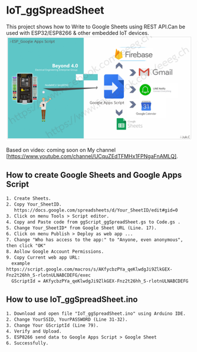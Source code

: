 # IoT_ggSpreadSheet
This project shows how to Write to Google Sheets using REST API.Can be used with ESP32/ESP8266 &amp; other embedded IoT devices.
![alt text](https://github.com/ExploreLab/IoT_ggSpreadSheet/blob/master/ESP_GG_Script.jpg)

Based on video: coming soon on My channel [https://www.youtube.com/channel/UCquZEdTFMHx1FPNgaFnAMLQ].

## How to create Google Sheets and Google Apps Script
```
1. Create Sheets.
2. Copy Your_SheetID.
   https://docs.google.com/spreadsheets/d/Your_SheetID/edit#gid=0
3. Click on menu Tools > Script editor.
4. Copy and Paste code from ggScript_ggSpreadSheet.gs to Code.gs .
5. Change Your_SheetID* from Google Sheet URL (Line. 17).
6. Click on menu Publish > Deploy as web app ...
7. Change "Who has access to the app:" to "Anyone, even anonymous", then click "OK" 
8. Aollow Google Account Permissions.
9. Copy Current web app URL:
  example https://script.google.com/macros/s/AKfycbzPYa_qeKlwdgJi9ZlkGEX-Fnz2t26hh_S-rlotnULNABCDEFG/exec
  GScriptId = AKfycbzPYa_qeKlwdgJi9ZlkGEX-Fnz2t26hh_S-rlotnULNABCDEFG
```

## How to use IoT_ggSpreadSheet.ino
```
1. Download and open file "IoT_ggSpreadSheet.ino" using Arduino IDE.
2. Change YourSSID, YourPASSWORD (Line 31-32).
3. Change Your GScriptId (Line 79).
4. Verify and Upload.
5. ESP8266 send data to Google Apps Script > Google Sheet
6. Successfully.
```
